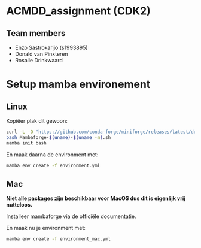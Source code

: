 # ACMDD_assignment (CDK2)
## Team members
- Enzo Sastrokarijo (s1993895)
- Donald van Pinxteren
- Rosalie Drinkwaard

# Setup mamba environement

## Linux

Kopiëer plak dit gewoon:
```sh
curl -L -O "https://github.com/conda-forge/miniforge/releases/latest/download/Mambaforge-$(uname)-$(uname -m).sh"
bash Mambaforge-$(uname)-$(uname -m).sh
mamba init bash
```

En maak daarna de environment met:
```sh
mamba env create -f environment.yml
```
## Mac
**Niet alle packages zijn beschikbaar voor MacOS dus dit is eigenlijk vrij nutteloos.**

Installeer mambaforge via de officiële documentatie.

En maak nu je environment met:
```sh
mamba env create -f environment_mac.yml
```
